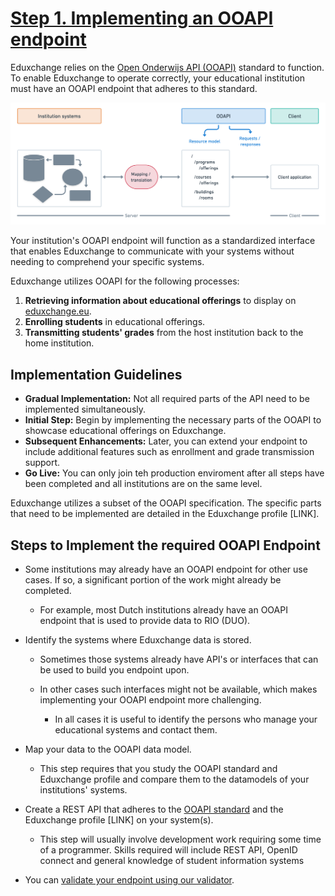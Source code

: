 # [Step 1. Implementing an OOAPI endpoint](https://wiki.surfnet.nl/display/EDX/Step+1.+Implementing+an+OOAPI+endpoint)

Eduxchange relies on the [Open Onderwijs API (OOAPI)](https://openonderwijsapi.nl/#/) standard to function. To enable Eduxchange to operate correctly, your educational institution must have an OOAPI endpoint that adheres to this standard.

![conceptual-model](images/conceptual-model.png)

Your institution's OOAPI endpoint will function as a standardized interface that enables Eduxchange to communicate with your systems without needing to comprehend your specific systems.

Eduxchange utilizes OOAPI for the following processes:

1. **Retrieving information about educational offerings** to display on [eduxchange.eu](https://eduxchange.eu/).
2. **Enrolling students** in educational offerings.
3. **Transmitting students' grades** from the host institution back to the home institution.

## Implementation Guidelines

- **Gradual Implementation:** Not all required parts of the API need to be implemented simultaneously.
- **Initial Step:** Begin by implementing the necessary parts of the OOAPI to showcase educational offerings on Eduxchange.
- **Subsequent Enhancements:** Later, you can extend your endpoint to include additional features such as enrollment and grade transmission support.
- **Go Live:** You can only join teh production enviroment after all steps have been completed and all institutions are on the same level.

Eduxchange utilizes a subset of the OOAPI specification. The specific parts that need to be implemented are detailed in the Eduxchange profile \[LINK\].

## Steps to Implement the required OOAPI Endpoint

- Some institutions may already have an OOAPI endpoint for other use cases. If so, a significant portion of the work might already be completed.

  - For example, most Dutch institutions already have an OOAPI endpoint that is used to provide data to RIO (DUO).
- Identify the systems where Eduxchange data is stored.

  - Sometimes those systems already have API's or interfaces that can be used to build you endpoint upon.

  - In other cases such interfaces might not be available, which makes implementing your OOAPI endpoint more challenging.

    - In all cases it is useful to identify the persons who manage your educational systems and contact them.

- Map your data to the OOAPI data model.

  - This step requires that you study the OOAPI standard and Eduxchange profile and compare them to the datamodels of your institutions' systems.
- Create a REST API that adheres to the [OOAPI standard](https://openonderwijsapi.nl/specification/v5/docs.html) and the Eduxchange profile \[LINK\] on your system(s).

  - This step will usually involve development work requiring some time of a programmer. Skills required will include REST API, OpenID connect and general
    knowledge of student information systems
- You can [validate your endpoint using our validator](https://wiki.surfnet.nl/display/EDX/Step+4.+Validating+your+OOAPI+endpoint).
